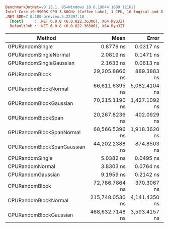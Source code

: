 ``` ini

BenchmarkDotNet=v0.13.1, OS=Windows 10.0.19044.1889 (21H2)
Intel Core i9-9900K CPU 3.60GHz (Coffee Lake), 1 CPU, 16 logical and 8 physical cores
.NET SDK=7.0.100-preview.5.22307.18
  [Host]     : .NET 6.0.8 (6.0.822.36306), X64 RyuJIT
  DefaultJob : .NET 6.0.8 (6.0.822.36306), X64 RyuJIT


```
|                     Method |            Mean |         Error |         StdDev |
|--------------------------- |----------------:|--------------:|---------------:|
|            GPURandomSingle |       0.8779 ns |     0.0317 ns |      0.0281 ns |
|      GPURandomSingleNormal |       2.0819 ns |     0.1471 ns |      0.4221 ns |
|    GPURandomSingleGaussian |       2.1633 ns |     0.0613 ns |      0.0512 ns |
|             GPURandomBlock |  29,205.8866 ns |   889.3883 ns |  2,622.3813 ns |
|       GPURandomBlockNormal |  66,611.6395 ns | 5,082.4104 ns | 14,985.6018 ns |
|     GPURandomBlockGaussian |  70,215.1190 ns | 1,427.1092 ns |  4,071.6227 ns |
|         GPURandomBlockSpan |  20,267.8236 ns |   402.0929 ns |    463.0508 ns |
|   GPURandomBlockSpanNormal |  68,566.5396 ns | 1,918.3620 ns |  5,251.4849 ns |
| GPURandomBlockSpanGaussian |  44,202.2388 ns |   874.8503 ns |    818.3355 ns |
|            CPURandomSingle |       5.0382 ns |     0.0495 ns |      0.0463 ns |
|            CPURandomNormal |       3.8303 ns |     0.0764 ns |      0.0678 ns |
|          CPURandomGaussian |       9.1959 ns |     0.2142 ns |      0.2708 ns |
|             CPURandomBlock |  72,786.7864 ns |   370.3067 ns |    309.2229 ns |
|       CPURandomBlockNormal | 215,748.0530 ns | 4,141.4350 ns |  4,067.4429 ns |
|     CPURandomBlockGaussian | 468,632.7148 ns | 3,593.4157 ns |  3,361.2832 ns |
